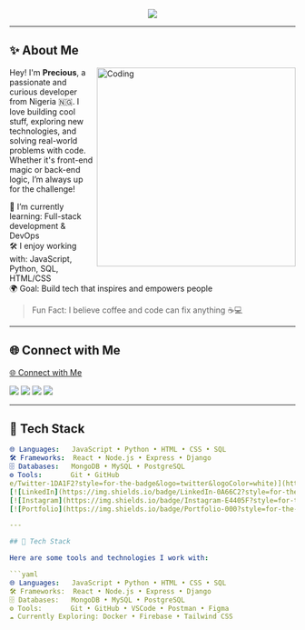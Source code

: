 <!-- Animated GitHub Profile README with Buy Me a Coffee -->

<p align="center">
  <img src="https://readme-typing-svg.herokuapp.com?font=Fira+Code&size=26&duration=3000&pause=1000&center=true&vCenter=true&color=F76C6C&width=600&lines=Hey+there!+I'm+Precious+Akinwunmi+👋;A+Friendly+Dev+%F0%9F%92%BB;Creative+Thinker+%F0%9F%8C%9F;Let's+Build+Something+Awesome!+%F0%9F%9A%80" />
</p>

---

## ✨ About Me

<img align="right" alt="Coding" width="350" src="https://media.giphy.com/media/qgQUggAC3Pfv687qPC/giphy.gif" />

Hey! I'm **Precious**, a passionate and curious developer from Nigeria 🇳🇬. I love building cool stuff, exploring new technologies, and solving real-world problems with code. Whether it's front-end magic or back-end logic, I’m always up for the challenge!

🌱 I’m currently learning: Full-stack development & DevOps  
🛠️ I enjoy working with: JavaScript, Python, SQL, HTML/CSS  
🌍 Goal: Build tech that inspires and empowers people  

> Fun Fact: I believe coffee and code can fix anything ☕💻

---

## 🌐 Connect with Me

<p>
  <a href="https://t

---

## 🌐 Connect with Me

<p align="left">
  <a href="https://twitter.com/yourhandle" target="_blank"><img src="https://img.shields.io/badge/Twitter-1DA1F2?style=for-the-badge&logo=twitter&logoColor=white" /></a>
  <a href="https://linkedin.com/in/yourhandle" target="_blank"><img src="https://img.shields.io/badge/LinkedIn-0A66C2?style=for-the-badge&logo=linkedin&logoColor=white" /></a>
  <a href="https://instagram.com/yourhandle" target="_blank"><img src="https://img.shields.io/badge/Instagram-E4405F?style=for-the-badge&logo=instagram&logoColor=white" /></a>
  <a href="https://yourportfolio.com" target="_blank"><img src="https://img.shields.io/badge/Portfolio-000?style=for-the-badge&logo=firefox&logoColor=white" /></a>
</p>

---

## 🧰 Tech Stack

```yaml
🌐 Languages:   JavaScript • Python • HTML • CSS • SQL
🛠️ Frameworks:  React • Node.js • Express • Django
🗄️ Databases:   MongoDB • MySQL • PostgreSQL
⚙️ Tools:       Git • GitHub
e/Twitter-1DA1F2?style=for-the-badge&logo=twitter&logoColor=white)](https://twitter.com/yourhandle)  
[![LinkedIn](https://img.shields.io/badge/LinkedIn-0A66C2?style=for-the-badge&logo=linkedin&logoColor=white)](https://linkedin.com/in/yourhandle)  
[![Instagram](https://img.shields.io/badge/Instagram-E4405F?style=for-the-badge&logo=instagram&logoColor=white)](https://instagram.com/yourhandle)  
[![Portfolio](https://img.shields.io/badge/Portfolio-000?style=for-the-badge&logo=firefox&logoColor=white)](https://yourportfolio.com)

---

## 🧰 Tech Stack

Here are some tools and technologies I work with:

```yaml
🌐 Languages:   JavaScript • Python • HTML • CSS • SQL
🛠️ Frameworks:  React • Node.js • Express • Django
🗄️ Databases:   MongoDB • MySQL • PostgreSQL
⚙️ Tools:       Git • GitHub • VSCode • Postman • Figma
☁️ Currently Exploring: Docker • Firebase • Tailwind CSS
